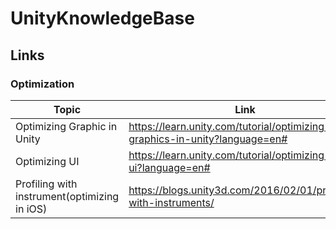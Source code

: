 # UnityKnowledgeBase

## Links

### Optimization

| Topic                                        | Link                                                         |
| -------------------------------------------- | ------------------------------------------------------------ |
| Optimizing Graphic in Unity                  | https://learn.unity.com/tutorial/optimizing-graphics-in-unity?language=en# |
| Optimizing UI                                | https://learn.unity.com/tutorial/optimizing-unity-ui?language=en# |
| Profiling with instrument(optimizing in iOS) | https://blogs.unity3d.com/2016/02/01/profiling-with-instruments/ |


